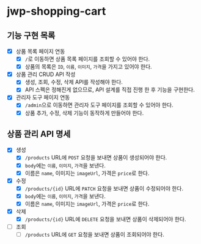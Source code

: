 # jwp-shopping-cart

## 기능 구현 목록

- [x] 상품 목록 페이지 연동
  - [x] `/`로 이동하면 상품 목록 페이지를 조회할 수 있어야 한다.
  - [x] 상품의 목록은 `ID`, `이름`, `이미지`, `가격`을 가지고 있어야 한다.
- [x] 상품 관리 CRUD API 작성
  - [x] 생성, 조회, 수정, 삭제 API를 작성해야 한다.
  - [x] API 스펙은 정해진게 없으므로, API 설계를 직접 진행 한 후 기능을 구현한다.
- [x] 관리자 도구 페이지 연동
  - [x] `/admin`으로 이동하면 관리자 도구 페이지를 조회할 수 있어야 한다.
  - [x] 상품 추가, 수정, 삭제 기능이 동작하게 만들어야 한다.

## 상품 관리 API 명세
- [x] 생성
  - [x] `/products` URL에 `POST` 요청을 보내면 상품이 생성되어야 한다.
  - [x] `body`에는 `이름`, `이미지`, `가격`을 보낸다.
  - [x] 이름은 `name`, 이미지는 `imageUrl`, 가격은 `price`로 한다.
- [x] 수정
  - [x] `/products/{id}` URL에 `PATCH` 요청을 보내면 상품이 수정되어야 한다.
  - [x] `body`에는 `이름`, `이미지`, `가격`을 보낸다.
  - [x] 이름은 `name`, 이미지는 `imageUrl`, 가격은 `price`로 한다.
- [x] 삭제
  - [x] `/products/{id}` URL에 `DELETE` 요청을 보내면 상품이 삭제되어야 한다.
- [ ] 조회
  - [ ] `/products` URL에 `GET` 요청을 보내면 상품이 조회되어야 한다.
